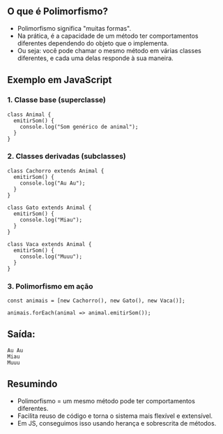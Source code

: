## O que é Polimorfismo?
- Polimorfismo significa "muitas formas".
- Na prática, é a capacidade de um método ter comportamentos diferentes dependendo do objeto que o implementa.
- Ou seja: você pode chamar o mesmo método em várias classes diferentes, e cada uma delas responde à sua maneira.

## Exemplo em JavaScript
### 1. Classe base (superclasse)
```
class Animal {
  emitirSom() {
    console.log("Som genérico de animal");
  }
}
```

### 2. Classes derivadas (subclasses)
```
class Cachorro extends Animal {
  emitirSom() {
    console.log("Au Au");
  }
}

class Gato extends Animal {
  emitirSom() {
    console.log("Miau");
  }
}

class Vaca extends Animal {
  emitirSom() {
    console.log("Muuu");
  }
}
```

### 3. Polimorfismo em ação
```
const animais = [new Cachorro(), new Gato(), new Vaca()];

animais.forEach(animal => animal.emitirSom());
```

## Saída:
```
Au Au
Miau
Muuu
```

## Resumindo
- Polimorfismo = um mesmo método pode ter comportamentos diferentes.
- Facilita reuso de código e torna o sistema mais flexível e extensível.
- Em JS, conseguimos isso usando herança e sobrescrita de métodos.